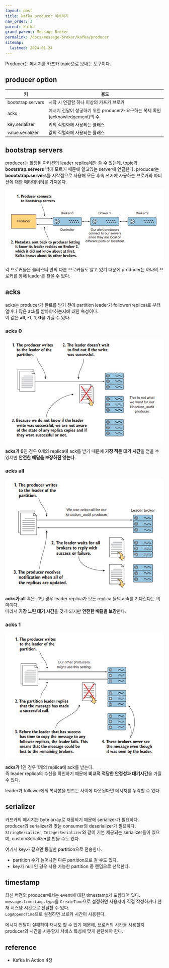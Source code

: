 ```yaml
---
layout: post
title: kafka producer 이해하기
nav_order: 3
parent: kafka
grand_parent: Message Broker
permalink: /docs/message-broker/kafka/producer
sitemap:
  lastmod: 2024-01-24
---
```


Producer는 메시지를 카프카 topic으로 보내는 도구이다.

## producer option

| 키                 | 용도                                                        |
|-------------------|-----------------------------------------------------------|
| bootstrap.servers | 시작 시 연결할 하나 이상의 카프카 브로커                                   |
| acks              | 메시지 전달이 성공하기 위한 producer가 요구하는 복제 확인 (acknowledgement)의 수 |
| key.serializer    | 키의 직렬화에 사용되는 클래스                                          |
| value.serializer  | 값의 직렬화에 사용되는 클래스                                          |

## bootstrap servers
 
producer는 할당된 파티션의 leader replica에만 쓸 수 있는데, topic과 **bootstrap.servers** 밖에 모르기 때문에 알고있는 server에 연결한다.
producer는 **boootstrap.servers**를 시작점으로 사용해 모든 후속 쓰기에 사용하는 브로커와 파티션에 대한 메타데이터를 가져온다.

![bootstrap-server.png](bootstrap-server.png)

각 브로커들은 클러스터 안의 다른 브로커들도 알고 있기 때문에 producer는 하나의 브로커를 통해 leader를 찾을 수 있다.  

## acks

acks는 producer가 완료를 받기 전에 partition leader가 follower(replica)로 부터 얼마나 많은 ack를 받아야 하는지에 대한 속성이다.  
이 값은 **all**, **-1**, **1**, **0**을 가질 수 있다.  

### acks 0

![ack0.png](ack0.png)

**acks가 0**인 경우 0개의 replica에 ack를 받기 때문에 **가장 적은 대기 시간**을 얻을 수 있지만 **안전한 배달을 보장하진 않는다**.

### acks all

![ackall.png](ackall.png)

**acks가 all** 혹은 -1인 경우 leader replica가 모든 replica 들의 ack를 기다린다는 의미이다.  
따라서 **가장 느린 대기 시간**을 갖게 되지만 **안전한 배달을 보장**한다.  

### acks 1

![ack1.png](ack1.png)

**acks가 1**인 경우 1개의 replica에 ack를 받는다.  
즉 leader replica의 수신을 확인하기 때문에 **비교적 적당한 안정성과 대기시간**을 가질 수 있다.  

leader가 follower에게 복사본을 만드는 사이에 다운된다면 메시지를 누락할 수 있다.

## serializer

카프카의 메시지는 byte array로 저장되기 때문에 serializer가 필요하다.  
producer의 serializer와 맞는 consumer의 deserializer가 필요하다.  
`StringSerializer`, `IntegerSerializer`와 같이 기본 제공되는 serializer들이 있으며, customSerializer를 만들 수도 있다.

여기서 key가 같으면 동일한 partition으로 전송한다.
- partition 수가 늘어나면 다른 partition으로 갈 수도 있다.
- key가 null 인 경우 사용 가능한 partition 중 랜덤으로 선택한다.

## timestamp

최신 버전의 producer에서는 event에 대한 timestamp가 포함되어 있다.  
`message.timestamp.type`을 `CreateTime`으로 설정하면 사용자가 직접 작성하거나 현재 시스템 시간으로 전달할 수 있다.  
`LogAppendTime`으로 설정하면 브로커 시간이 사용된다.  

메시지 전달이 실패하여 재시도 할 수 있기 때문에, 브로커의 시간을 사용할지 producer의 시간을 사용할지 서비스 특성에 맞게 판단해야 한다.

## reference

- Kafka In Action 4장

